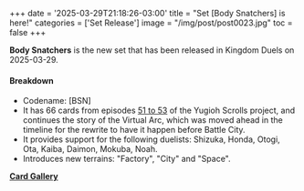 +++
date = '2025-03-29T21:18:26-03:00'
title = "Set [Body Snatchers] is here!"
categories = ['Set Release']
image = "/img/post/post0023.jpg"
toc = false
+++

**Body Snatchers** is the new set that has been released in Kingdom Duels on 2025-03-29.

#### Breakdown

- Codename: [BSN]
- It has 66 cards from episodes [51 to 53](/story/museum-arc/) of the Yugioh Scrolls project, and continues the story of the Virtual Arc, which was moved ahead in the timeline for the rewrite to have it happen before Battle City.
- It provides support for the following duelists: Shizuka, Honda, Otogi, Ota, Kaiba, Daimon, Mokuba, Noah.
- Introduces new terrains: "Factory", "City" and "Space".

[**Card Gallery**](/deckbuilder/index.html#11)



